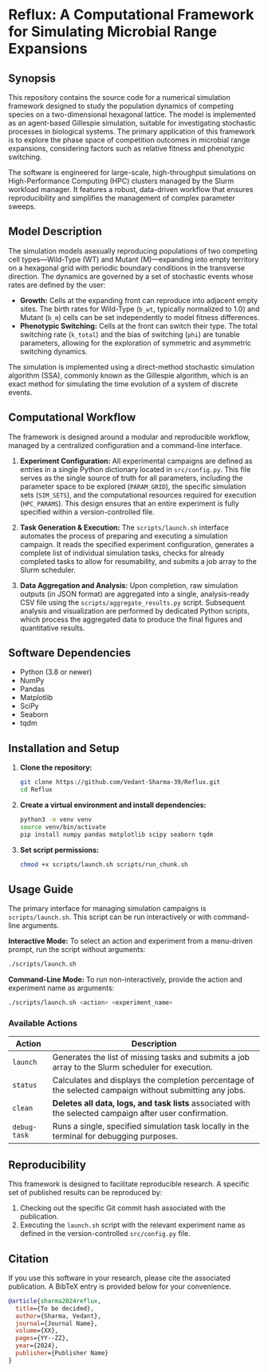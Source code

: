 # Reflux: A Computational Framework for Simulating Microbial Range Expansions

## Synopsis

This repository contains the source code for a numerical simulation framework designed to study the population dynamics of competing species on a two-dimensional hexagonal lattice. The model is implemented as an agent-based Gillespie simulation, suitable for investigating stochastic processes in biological systems. The primary application of this framework is to explore the phase space of competition outcomes in microbial range expansions, considering factors such as relative fitness and phenotypic switching.

The software is engineered for large-scale, high-throughput simulations on High-Performance Computing (HPC) clusters managed by the Slurm workload manager. It features a robust, data-driven workflow that ensures reproducibility and simplifies the management of complex parameter sweeps.

## Model Description

The simulation models asexually reproducing populations of two competing cell types—Wild-Type (WT) and Mutant (M)—expanding into empty territory on a hexagonal grid with periodic boundary conditions in the transverse direction. The dynamics are governed by a set of stochastic events whose rates are defined by the user:

*   **Growth:** Cells at the expanding front can reproduce into adjacent empty sites. The birth rates for Wild-Type (`b_wt`, typically normalized to 1.0) and Mutant (`b_m`) cells can be set independently to model fitness differences.
*   **Phenotypic Switching:** Cells at the front can switch their type. The total switching rate (`k_total`) and the bias of switching (`phi`) are tunable parameters, allowing for the exploration of symmetric and asymmetric switching dynamics.

The simulation is implemented using a direct-method stochastic simulation algorithm (SSA), commonly known as the Gillespie algorithm, which is an exact method for simulating the time evolution of a system of discrete events.

## Computational Workflow

The framework is designed around a modular and reproducible workflow, managed by a centralized configuration and a command-line interface.

1.  **Experiment Configuration:** All experimental campaigns are defined as entries in a single Python dictionary located in `src/config.py`. This file serves as the single source of truth for all parameters, including the parameter space to be explored (`PARAM_GRID`), the specific simulation sets (`SIM_SETS`), and the computational resources required for execution (`HPC_PARAMS`). This design ensures that an entire experiment is fully specified within a version-controlled file.

2.  **Task Generation & Execution:** The `scripts/launch.sh` interface automates the process of preparing and executing a simulation campaign. It reads the specified experiment configuration, generates a complete list of individual simulation tasks, checks for already completed tasks to allow for resumability, and submits a job array to the Slurm scheduler.

3.  **Data Aggregation and Analysis:** Upon completion, raw simulation outputs (in JSON format) are aggregated into a single, analysis-ready CSV file using the `scripts/aggregate_results.py` script. Subsequent analysis and visualization are performed by dedicated Python scripts, which process the aggregated data to produce the final figures and quantitative results.

## Software Dependencies

*   Python (3.8 or newer)
*   NumPy
*   Pandas
*   Matplotlib
*   SciPy
*   Seaborn
*   tqdm

## Installation and Setup

1.  **Clone the repository:**
    ```bash
    git clone https://github.com/Vedant-Sharma-39/Reflux.git
    cd Reflux
    ```
2.  **Create a virtual environment and install dependencies:**
    ```bash
    python3 -m venv venv
    source venv/bin/activate
    pip install numpy pandas matplotlib scipy seaborn tqdm
    ```
3.  **Set script permissions:**
    ```bash
    chmod +x scripts/launch.sh scripts/run_chunk.sh
    ```

## Usage Guide

The primary interface for managing simulation campaigns is `scripts/launch.sh`. This script can be run interactively or with command-line arguments.

**Interactive Mode:**
To select an action and experiment from a menu-driven prompt, run the script without arguments:
```bash
./scripts/launch.sh
```

**Command-Line Mode:**
To run non-interactively, provide the action and experiment name as arguments:
```bash
./scripts/launch.sh <action> <experiment_name>
```

### Available Actions

| Action       | Description                                                                                             |
|--------------|---------------------------------------------------------------------------------------------------------|
| `launch`     | Generates the list of missing tasks and submits a job array to the Slurm scheduler for execution.         |
| `status`     | Calculates and displays the completion percentage of the selected campaign without submitting any jobs.    |
| `clean`      | **Deletes all data, logs, and task lists** associated with the selected campaign after user confirmation. |
| `debug-task` | Runs a single, specified simulation task locally in the terminal for debugging purposes.                  |


## Reproducibility

This framework is designed to facilitate reproducible research. A specific set of published results can be reproduced by:
1.  Checking out the specific Git commit hash associated with the publication.
2.  Executing the `launch.sh` script with the relevant experiment name as defined in the version-controlled `src/config.py` file.

## Citation

If you use this software in your research, please cite the associated publication. A BibTeX entry is provided below for your convenience.

```bibtex
@article{sharma2024reflux,
  title={To be decided},
  author={Sharma, Vedant},
  journal={Journal Name},
  volume={XX},
  pages={YY--ZZ},
  year={2024},
  publisher={Publisher Name}
}
```

